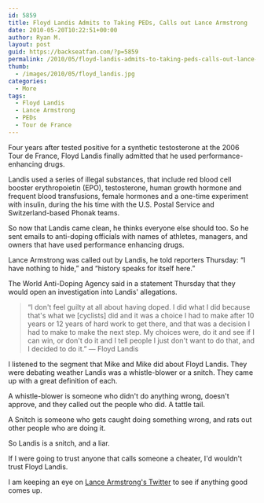 ```yaml
---
id: 5859
title: Floyd Landis Admits to Taking PEDs, Calls out Lance Armstrong
date: 2010-05-20T10:22:51+00:00
author: Ryan M.
layout: post
guid: https://backseatfan.com/?p=5859
permalink: /2010/05/floyd-landis-admits-to-taking-peds-calls-out-lance-armstrong/
thumb:
  - /images/2010/05/floyd_landis.jpg
categories:
  - More
tags:
  - Floyd Landis
  - Lance Armstrong
  - PEDs
  - Tour de France
---
```


<div class="entry">
  <p>
    Four years after tested positive for a synthetic testosterone at the 2006 Tour de France, Floyd Landis finally admitted that he used performance-enhancing drugs.
  </p>

  <p>
    Landis used a series of illegal substances, that include red blood cell booster erythropoietin (EPO), testosterone, human growth hormone and frequent blood transfusions, female hormones and a one-time experiment with insulin, during the his time with the U.S. Postal Service and Switzerland-based Phonak teams.
  </p>

  <p>
    So now that Landis came clean, he thinks everyone else should too. So he sent emails to anti-doping officials with names of athletes, managers, and owners that have used performance enhancing drugs.
  </p>

  <p>
    Lance Armstrong was called out by Landis, he told reporters Thursday: &#8220;I have nothing to hide,&#8221; and &#8220;history speaks for itself here.&#8221;
  </p>

  <p>
    The World Anti-Doping Agency said in a statement Thursday that they would open an investigation into Landis' allegations.
  </p>

  <blockquote>
    <p>
      &#8220;I don't feel guilty at all about having doped. I did what I did because that's what we [cyclists] did and it was a choice I had to make after 10 years or 12 years of hard work to get there, and that was a decision I had to make to make the next step. My choices were, do it and see if I can win, or don't do it and I tell people I just don't want to do that, and I decided to do it.&#8221; &#8212; Floyd Landis
    </p>
  </blockquote>

  <p>
    I listened to the segment that Mike and Mike did about Floyd Landis. They were debating weather Landis was a whistle-blower or a snitch. They came up with a great definition of each.
  </p>

  <p>
    A whistle-blower is someone who didn't do anything wrong, doesn't approve, and they called out the people who did. A tattle tail.
  </p>

  <p>
    A Snitch is someone who gets caught doing something wrong, and rats out other people who are doing it.
  </p>

  <p>
    So Landis is a snitch, and a liar.
  </p>

  <p>
    If I were going to trust anyone that calls someone a cheater, I'd wouldn't trust Floyd Landis.
  </p>

  <p>
    I am keeping an eye on <a href="http://twitter.com/lancearmstrong">Lance Armstrong's Twitter</a> to see if anything good comes up.
  </p>
</div>
